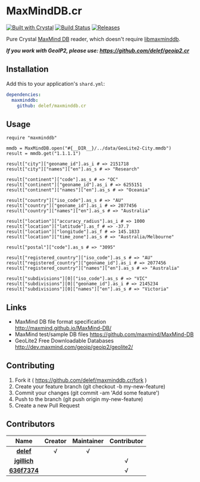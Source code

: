 # MaxMindDB.cr
[![Built with Crystal](https://img.shields.io/badge/built%20with-crystal-000000.svg?style=flat-square)](https://crystal-lang.org/)
[![Build Status](https://api.travis-ci.org/delef/maxminddb.cr.svg)](https://travis-ci.org/delef/maxminddb.cr)
[![Releases](https://img.shields.io/github/release/delef/maxminddb.cr.svg?style=flat-square)](https://github.com/delef/maxminddb.cr/releases)

Pure Crystal [MaxMind DB](http://maxmind.github.io/MaxMind-DB/) reader, which doesn't require [libmaxminddb](https://github.com/maxmind/libmaxminddb).

**_If you work with GeoIP2, please use: https://github.com/delef/geoip2.cr_**

## Installation

Add this to your application's `shard.yml`:

```yaml
dependencies:
  maxminddb:
    github: delef/maxminddb.cr
```

## Usage
```crystal
require "maxminddb"

mmdb = MaxMindDB.open("#{__DIR__}/../data/GeoLite2-City.mmdb")
result = mmdb.get("1.1.1.1")

result["city"]["geoname_id"].as_i # => 2151718
result["city"]["names"]["en"].as_s # => "Research"

result["continent"]["code"].as_s # => "OC"
result["continent"]["geoname_id"].as_i # => 6255151
result["continent"]["names"]["en"].as_s # => "Oceania"

result["country"]["iso_code"].as_s # => "AU"
result["country"]["geoname_id"].as_i # => 2077456
result["country"]["names"]["en"].as_s # => "Australia"

result["location"]["accuracy_radius"].as_i # => 1000
result["location"]["latitude"].as_f # => -37.7
result["location"]["longitude"].as_f # => 145.1833
result["location"]["time_zone"].as_s # => "Australia/Melbourne"

result["postal"]["code"].as_s # => "3095"

result["registered_country"]["iso_code"].as_s # => "AU"
result["registered_country"]["geoname_id"].as_i # => 2077456
result["registered_country"]["names"]["en"].as_s # => "Australia"

result["subdivisions"][0]["iso_code"].as_s # => "VIC"
result["subdivisions"][0]["geoname_id"].as_i # => 2145234
result["subdivisions"][0]["names"]["en"].as_s # => "Victoria"
```

## Links

 - MaxMind DB file format specification http://maxmind.github.io/MaxMind-DB/
 - MaxMind test/sample DB files https://github.com/maxmind/MaxMind-DB
 - GeoLite2 Free Downloadable Databases http://dev.maxmind.com/geoip/geoip2/geolite2/

## Contributing

1. Fork it ( https://github.com/delef/maxminddb.cr/fork )
2. Create your feature branch (git checkout -b my-new-feature)
3. Commit your changes (git commit -am 'Add some feature')
4. Push to the branch (git push origin my-new-feature)
5. Create a new Pull Request

## Contributors

|Name|Creator|Maintainer|Contributor|
|:---:|:---:|:---:|:---:|
|**[delef](https://github.com/delef)**|√|√||
|**[jgillich](https://github.com/jgillich)**|||√|
|**[636f7374](https://github.com/636f7374)**|||√|
